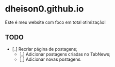 # dheison0.github.io

Este é meu website com foco em total otimização!

## TODO

- [_] Recriar página de postagens;
  - [_] Adicionar postagens criadas no TabNews;
  - [_] Adicionar novas postagens.
